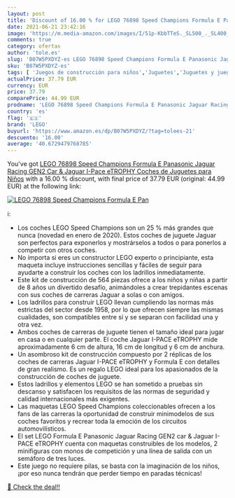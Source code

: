 ```yaml
---
layout: post
title: 'Discount of 16.00 % for LEGO 76898 Speed Champions Formula E Pan'
date: 2021-06-21 23:42:16
image: 'https://m.media-amazon.com/images/I/51p-KbbTTeS._SL500_._SL400_.jpg'
comments: true
category: ofertas
author: 'tole.es'
slug: 'B07W5PXDYZ-es LEGO 76898 Speed Champions Formula E Panasonic Jaguar...'
sku: 'B07W5PXDYZ-es'
tags: [ 'Juegos de construcción para niños','Juguetes','Juguetes y juegos','lego', ]
actualPrice: 37.79 EUR
currency: EUR
price: 37.79
comparePrice: 44.99 EUR
prodname: 'LEGO 76898 Speed Champions Formula E Panasonic Jaguar Racing GEN2 Car & Jaguar I-Pace eTROPHY  Coches de Juguetes para Niños'
country: 'es'
flag: '🇪🇸'
brand: 'LEGO'
buyurl: 'https://www.amazon.es/dp/B07W5PXDYZ/?tag=tolees-21'
descuento: '16.00'
average: '40.6729479768785'
---
```


You've got [LEGO 76898 Speed Champions Formula E Panasonic Jaguar Racing GEN2 Car & Jaguar I-Pace eTROPHY  Coches de Juguetes para Niños](https://www.amazon.es/dp/B07W5PXDYZ/?tag=tolees-21) with a  16.00 % discount, with final price of 37.79 EUR (original: 44.99 EUR) at the following link:

[![LEGO 76898 Speed Champions Formula E Pan](https://m.media-amazon.com/images/I/51p-KbbTTeS._SL500_._SL400_.jpg)](https://www.amazon.es/dp/B07W5PXDYZ/?tag=tolees-21)

ℹ️:

- Los coches LEGO Speed Champions son un 25 % más grandes que nunca (novedad en enero de 2020). Estos coches de juguete Jaguar son perfectos para exponerlos y mostrárselos a todos o para ponerlos a competir con otros coches.
- No importa si eres un constructor LEGO experto o principiante, esta maqueta incluye instrucciones sencillas y fáciles de seguir para ayudarte a construir los coches con los ladrillos inmediatamente.
- Este kit de construcción de 564 piezas ofrece a los niños y niñas a partir de 8 años un divertido desafío, animándoles a crear trepidantes escenas con sus coches de carreras Jaguar a solas o con amigos.
- Los ladrillos para construir LEGO llevan cumpliendo las normas más estrictas del sector desde 1958, por lo que ofrecen siempre las mismas cualidades, son compatibles entre sí y se separan con facilidad una y otra vez.
- Ambos coches de carreras de juguete tienen el tamaño ideal para jugar en casa o en cualquier parte. El coche Jaguar I-PACE eTROPHY mide aproximadamente 6 cm de altura, 16 cm de longitud y 6 cm de anchura.
- Un asombroso kit de construcción compuesto por 2 réplicas de los coches de carreras Jaguar I-PACE eTROPHY y Formula E con detalles de gran realismo. Es un regalo LEGO ideal para los apasionados de la construcción de coches de juguete.
- Estos ladrillos y elementos LEGO se han sometido a pruebas sin descanso y satisfacen los requisitos de las normas de seguridad y calidad internacionales más exigentes.
- Las maquetas LEGO Speed Champions coleccionables ofrecen a los fans de las carreras la oportunidad de construir minimodelos de sus coches favoritos y recrear toda la emoción de los circuitos automovilísticos.
- El set LEGO Formula E Panasonic Jaguar Racing GEN2 car & Jaguar I-PACE eTROPHY cuenta con maquetas construibles de los modelos, 2 minifiguras con monos de competición y una línea de salida con un semáforo de tres luces.
- Este juego no requiere pilas, se basta con la imaginación de los niños, ¡por eso nunca tendrán que perder tiempo en paradas técnicas!

[🛒 Check the deal!!](https://www.amazon.es/dp/B07W5PXDYZ/?tag=tolees-21)
